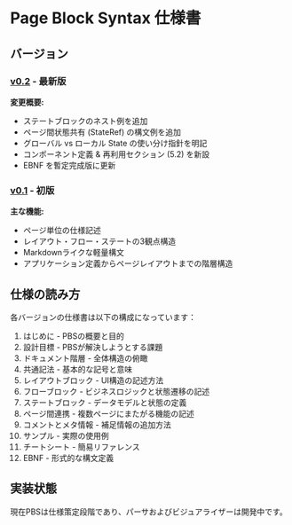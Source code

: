 # Page Block Syntax 仕様書

## バージョン

### [v0.2](v0.2/index.md) - 最新版

**変更概要:**
- ステートブロックのネスト例を追加
- ページ間状態共有 (StateRef) の構文例を追加
- グローバル vs ローカル State の使い分け指針を明記
- コンポーネント定義 & 再利用セクション (5.2) を新設
- EBNF を暫定完成版に更新

### [v0.1](v0.1/index.md) - 初版

**主な機能:**
- ページ単位の仕様記述
- レイアウト・フロー・ステートの3観点構造
- Markdownライクな軽量構文
- アプリケーション定義からページレイアウトまでの階層構造

## 仕様の読み方

各バージョンの仕様書は以下の構成になっています：

1. はじめに - PBSの概要と目的
2. 設計目標 - PBSが解決しようとする課題
3. ドキュメント階層 - 全体構造の俯瞰
4. 共通記法 - 基本的な記号と意味
5. レイアウトブロック - UI構造の記述方法
6. フローブロック - ビジネスロジックと状態遷移の記述
7. ステートブロック - データモデルと状態の定義
8. ページ間連携 - 複数ページにまたがる機能の記述
9. コメントとメタ情報 - 補足情報の追加方法
10. サンプル - 実際の使用例
11. チートシート - 簡易リファレンス
12. EBNF - 形式的な構文定義

## 実装状態

現在PBSは仕様策定段階であり、パーサおよびビジュアライザーは開発中です。 
